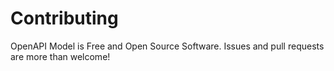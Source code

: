 # Contributing

OpenAPI Model is Free and Open Source Software. Issues and pull requests are more than welcome!
